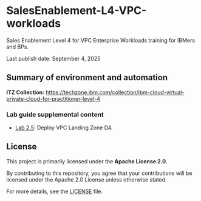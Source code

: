 <!-- This should be the location of the title of the repository, normally the short name -->
# SalesEnablement-L4-VPC-workloads

Sales Enablement Level 4 for VPC Enterprise Workloads training for IBMers and BPs.

Last publish date: September 4, 2025

## Summary of environment and automation

**ITZ Collection:** <a href="https://techzone.ibm.com/collection/ibm-cloud-virtual-private-cloud-for-practitioner-level-4/environments" target="_blank">https://techzone.ibm.com/collection/ibm-cloud-virtual-private-cloud-for-practitioner-level-4</a>

### Lab guide supplemental content

- [Lab 2.5](examples/lab-2-5/README.md): Deploy VPC Landing Zone DA

## License

This project is primarily licensed under the **Apache License 2.0**. 

By contributing to this repository, you agree that your contributions will be licensed under the Apache 2.0 License unless otherwise stated.

For more details, see the [LICENSE](./LICENSE) file.
